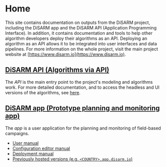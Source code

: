 # Home

This site contains documentation on outputs from the DiSARM project, including the DiSARM app and the DiSARM API \(Application Programming Interface\). In addition, it contains documentation and tools to help other algorithm developers deploy their algorithms as an API. Deploying an algorithm as an API allows it to be integrated into user interfaces and data pipelines. For more information on the whole project, visit the main project website at [https://www.disarm.io](https://www.disarm.io).

## [DiSARM API \(Algorithms via API\)](api-docs/)

The _API_ is the main entry point to the project's modeling and algorithms work. For more detailed documentation, and to access the headless and UI versions of the algorithms, see [here](api-docs/).

## [DiSARM app \(Prototype planning and monitoring app\)](app-docs/)

The _app_ is a user application for the planning and monitoring of field-based campaigns.

* [User manual](app-docs/)
* [Configuration editor manual](app-docs/editor-v1/)
* [Deployment manual](app-docs/deployment.md)
* [Previously hosted versions \(e.g. `<COUNTRY>.app.disarm.io`\)](app-docs/previously-hosted.md)

